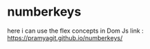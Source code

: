 # numberkeys
here i can use the flex concepts in Dom Js
link :
https://pramyagit.github.io/numberkeys/
